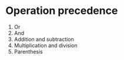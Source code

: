 # Operation precedence

1. Or
1. And
1. Addition and subtraction
1. Multiplication and division
1. Parenthesis
